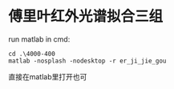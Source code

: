 # 傅里叶红外光谱拟合三组

run matlab in cmd:
```
cd .\4000-400
matlab -nosplash -nodesktop -r er_ji_jie_gou
```
直接在matlab里打开也可